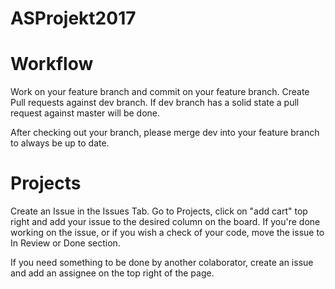 # ASProjekt2017

# Workflow
Work on your feature branch and commit on your feature branch.
Create Pull requests against dev branch.
If dev branch has a solid state a pull request against master will be done.

After checking out your branch, please merge dev into your feature branch to always be up to date.

# Projects
Create an Issue in the Issues Tab.
Go to Projects, click on "add cart" top right and add your issue to the desired column on the board.
If you're done working on the issue, or if you wish a check of your code, move the issue to In Review or Done section.

If you need something to be done by another colaborator, create an issue and add an assignee on the top right of the page.
